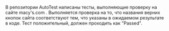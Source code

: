 В репозитории AutoTest написаны тесты, выполняющие проверку на сайте macy's.com . Выполняется проверка на то, что названия верних кнопок сайта соответствуют
тем, что указаны в ожидаемом результате в коде. Тест положительный, должен проходить как "Passed". 
